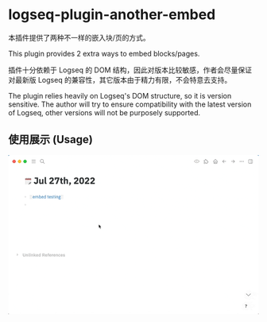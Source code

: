 # logseq-plugin-another-embed

本插件提供了两种不一样的嵌入块/页的方式。

This plugin provides 2 extra ways to embed blocks/pages.

插件十分依赖于 Logseq 的 DOM 结构，因此对版本比较敏感，作者会尽量保证对最新版 Logseq 的兼容性，其它版本由于精力有限，不会特意去支持。

The plugin relies heavily on Logseq's DOM structure, so it is version sensitive. The author will try to ensure compatibility with the latest version of Logseq, other versions will not be purposely supported.

## 使用展示 (Usage)

![demo](demo.gif)
